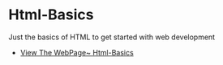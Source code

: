# Html-Basics
Just the basics of HTML to get started with web development 

 - [View The WebPage~ Html-Basics][webpage]
 
 <!-- Resources -->
[webpage]: https://theducky.github.io/Html-Basics/

